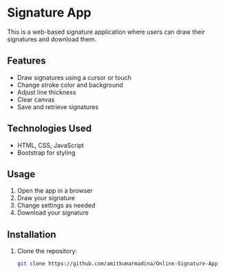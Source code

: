 # Signature App  

This is a web-based signature application where users can draw their signatures and download them.  

## Features  
- Draw signatures using a cursor or touch  
- Change stroke color and background  
- Adjust line thickness  
- Clear canvas  
- Save and retrieve signatures  

## Technologies Used  
- HTML, CSS, JavaScript  
- Bootstrap for styling  

## Usage  
1. Open the app in a browser  
2. Draw your signature  
3. Change settings as needed  
4. Download your signature  

## Installation  
1. Clone the repository:  
   ```sh
   git clone https://github.com/amitkumarmadina/Online-Signature-App
